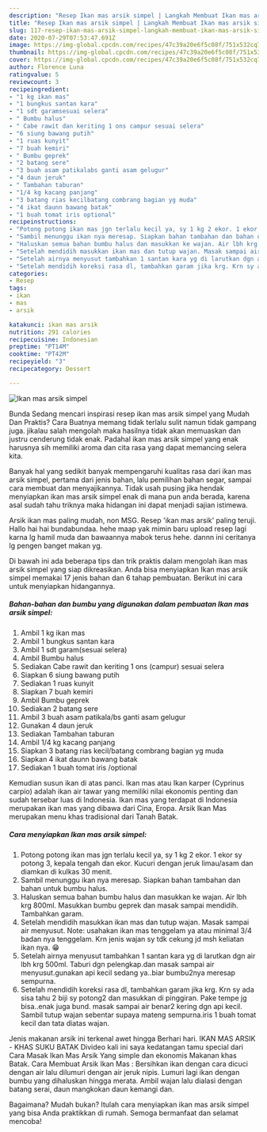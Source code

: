 ```yaml
---
description: "Resep Ikan mas arsik simpel | Langkah Membuat Ikan mas arsik simpel Yang Mudah Dan Praktis"
title: "Resep Ikan mas arsik simpel | Langkah Membuat Ikan mas arsik simpel Yang Mudah Dan Praktis"
slug: 117-resep-ikan-mas-arsik-simpel-langkah-membuat-ikan-mas-arsik-simpel-yang-mudah-dan-praktis
date: 2020-07-29T07:53:47.691Z
image: https://img-global.cpcdn.com/recipes/47c39a20e6f5c08f/751x532cq70/ikan-mas-arsik-simpel-foto-resep-utama.jpg
thumbnail: https://img-global.cpcdn.com/recipes/47c39a20e6f5c08f/751x532cq70/ikan-mas-arsik-simpel-foto-resep-utama.jpg
cover: https://img-global.cpcdn.com/recipes/47c39a20e6f5c08f/751x532cq70/ikan-mas-arsik-simpel-foto-resep-utama.jpg
author: Florence Luna
ratingvalue: 5
reviewcount: 3
recipeingredient:
- "1 kg ikan mas"
- "1 bungkus santan kara"
- "1 sdt garamsesuai selera"
- " Bumbu halus"
- " Cabe rawit dan keriting 1 ons campur sesuai selera"
- "6 siung bawang putih"
- "1 ruas kunyit"
- "7 buah kemiri"
- " Bumbu geprek"
- "2 batang sere"
- "3 buah asam patikalabs ganti asam gelugur"
- "4 daun jeruk"
- " Tambahan taburan"
- "1/4 kg kacang panjang"
- "3 batang rias kecilbatang combrang bagian yg muda"
- "4 ikat daunn bawang batak"
- "1 buah tomat iris optional"
recipeinstructions:
- "Potong potong ikan mas jgn terlalu kecil ya, sy 1 kg 2 ekor. 1 ekor sy potong 3, kepala tengah dan ekor. Kucuri dengan jeruk limau/asam dan diamkan di kulkas 30 menit."
- "Sambil menunggu ikan nya meresap. Siapkan bahan tambahan dan bahan untuk bumbu halus."
- "Haluskan semua bahan bumbu halus dan masukkan ke wajan. Air lbh krg 800ml. Masukkan bumbu geprek dan masak sampai mendidih. Tambahkan garam."
- "Setelah mendidih masukkan ikan mas dan tutup wajan. Masak sampai air menyusut. Note: usahakan ikan mas tenggelam ya atau minimal 3/4 badan nya tenggelam. Krn jenis wajan sy tdk cekung jd msh keliatan ikan nya. 😁"
- "Setelah airnya menyusut tambahkan 1 santan kara yg di larutkan dgn air lbh krg 500ml. Taburi dgn pelengkap.dan masak sampai air menyusut.gunakan api kecil sedang ya..biar bumbu2nya meresap sempurna."
- "Setelah mendidih koreksi rasa dl, tambahkan garam jika krg. Krn sy ada sisa tahu 2 biji sy potong2 dan masukkan di pinggiran. Pake tempe jg bisa..enak juga bund. masak sampai air benar2 kering dgn api kecil. Sambil tutup wajan sebentar supaya mateng sempurna.iris 1 buah tomat kecil dan tata diatas wajan."
categories:
- Resep
tags:
- ikan
- mas
- arsik

katakunci: ikan mas arsik 
nutrition: 291 calories
recipecuisine: Indonesian
preptime: "PT14M"
cooktime: "PT42M"
recipeyield: "3"
recipecategory: Dessert

---
```



![Ikan mas arsik simpel](https://img-global.cpcdn.com/recipes/47c39a20e6f5c08f/751x532cq70/ikan-mas-arsik-simpel-foto-resep-utama.jpg)

Bunda Sedang mencari inspirasi resep ikan mas arsik simpel yang Mudah Dan Praktis? Cara Buatnya memang tidak terlalu sulit namun tidak gampang juga. jikalau salah mengolah maka hasilnya tidak akan memuaskan dan justru cenderung tidak enak. Padahal ikan mas arsik simpel yang enak harusnya sih memiliki aroma dan cita rasa yang dapat memancing selera kita.

Banyak hal yang sedikit banyak mempengaruhi kualitas rasa dari ikan mas arsik simpel, pertama dari jenis bahan, lalu pemilihan bahan segar, sampai cara membuat dan menyajikannya. Tidak usah pusing jika hendak menyiapkan ikan mas arsik simpel enak di mana pun anda berada, karena asal sudah tahu triknya maka hidangan ini dapat menjadi sajian istimewa.

Arsik ikan mas paling mudah, non MSG. Resep &#39;ikan mas arsik&#39; paling teruji. Hallo hai hai bundabundaa. hehe maap yak mimin baru upload resep lagi karna lg hamil muda dan bawaannya mabok terus hehe. dannn ini ceritanya lg pengen banget makan yg.


Di bawah ini ada beberapa tips dan trik praktis dalam mengolah ikan mas arsik simpel yang siap dikreasikan. Anda bisa menyiapkan Ikan mas arsik simpel memakai 17 jenis bahan dan 6 tahap pembuatan. Berikut ini cara untuk menyiapkan hidangannya.

<!--inarticleads1-->

##### Bahan-bahan dan bumbu yang digunakan dalam pembuatan Ikan mas arsik simpel:

1. Ambil 1 kg ikan mas
1. Ambil 1 bungkus santan kara
1. Ambil 1 sdt garam(sesuai selera)
1. Ambil  Bumbu halus
1. Sediakan  Cabe rawit dan keriting 1 ons (campur) sesuai selera
1. Siapkan 6 siung bawang putih
1. Sediakan 1 ruas kunyit
1. Siapkan 7 buah kemiri
1. Ambil  Bumbu geprek
1. Sediakan 2 batang sere
1. Ambil 3 buah asam patikala/bs ganti asam gelugur
1. Gunakan 4 daun jeruk
1. Sediakan  Tambahan taburan
1. Ambil 1/4 kg kacang panjang
1. Siapkan 3 batang rias kecil/batang combrang bagian yg muda
1. Siapkan 4 ikat daunn bawang batak
1. Sediakan 1 buah tomat iris /optional


Kemudian susun ikan di atas panci. Ikan mas atau Ikan karper (Cyprinus carpio) adalah ikan air tawar yang memiliki nilai ekonomis penting dan sudah tersebar luas di Indonesia. Ikan mas yang terdapat di Indonesia merupakan ikan mas yang dibawa dari Cina, Eropa. Arsik Ikan Mas merupakan menu khas tradisional dari Tanah Batak. 

<!--inarticleads2-->

##### Cara menyiapkan Ikan mas arsik simpel:

1. Potong potong ikan mas jgn terlalu kecil ya, sy 1 kg 2 ekor. 1 ekor sy potong 3, kepala tengah dan ekor. Kucuri dengan jeruk limau/asam dan diamkan di kulkas 30 menit.
1. Sambil menunggu ikan nya meresap. Siapkan bahan tambahan dan bahan untuk bumbu halus.
1. Haluskan semua bahan bumbu halus dan masukkan ke wajan. Air lbh krg 800ml. Masukkan bumbu geprek dan masak sampai mendidih. Tambahkan garam.
1. Setelah mendidih masukkan ikan mas dan tutup wajan. Masak sampai air menyusut. Note: usahakan ikan mas tenggelam ya atau minimal 3/4 badan nya tenggelam. Krn jenis wajan sy tdk cekung jd msh keliatan ikan nya. 😁
1. Setelah airnya menyusut tambahkan 1 santan kara yg di larutkan dgn air lbh krg 500ml. Taburi dgn pelengkap.dan masak sampai air menyusut.gunakan api kecil sedang ya..biar bumbu2nya meresap sempurna.
1. Setelah mendidih koreksi rasa dl, tambahkan garam jika krg. Krn sy ada sisa tahu 2 biji sy potong2 dan masukkan di pinggiran. Pake tempe jg bisa..enak juga bund. masak sampai air benar2 kering dgn api kecil. Sambil tutup wajan sebentar supaya mateng sempurna.iris 1 buah tomat kecil dan tata diatas wajan.


Jenis makanan arsik ini terkenal awet hingga Berhari hari. IKAN MAS ARSIK - KHAS SUKU BATAK Divideo kali ini saya kedatangan tamu special dari Cara Masak Ikan Mas Arsik Yang simple dan ekonomis Makanan khas Batak. Cara Membuat Arsik Ikan Mas : Bersihkan ikan dengan cara dicuci dengan air lalu dilumuri dengan air jeruk nipis. Lumuri lagi ikan dengan bumbu yang dihaluskan hingga merata. Ambil wajan lalu dialasi dengan batang serai, daun mangkokan daun kemangi dan. 

Bagaimana? Mudah bukan? Itulah cara menyiapkan ikan mas arsik simpel yang bisa Anda praktikkan di rumah. Semoga bermanfaat dan selamat mencoba!
